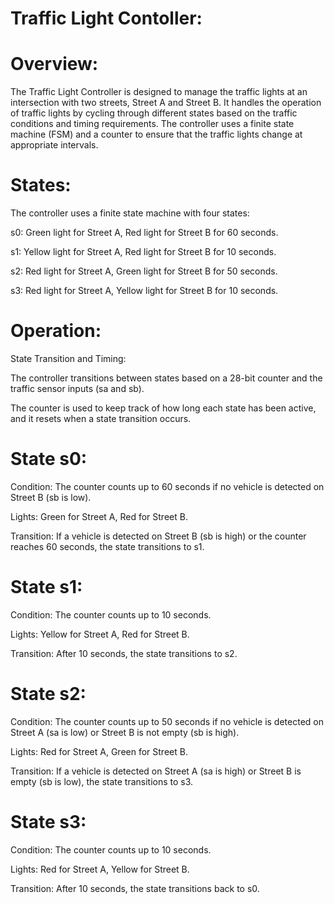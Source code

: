 # Traffic Light Contoller:

# Overview:

The Traffic Light Controller is designed to manage the traffic lights at an intersection with two streets, Street A and Street B. It handles the operation of traffic lights by cycling through different states based on the traffic conditions and timing requirements. The controller uses a finite state machine (FSM) and a counter to ensure that the traffic lights change at appropriate intervals.

# States:

The controller uses a finite state machine with four states:

s0: Green light for Street A, Red light for Street B for 60 seconds.

s1: Yellow light for Street A, Red light for Street B for 10 seconds.

s2: Red light for Street A, Green light for Street B for 50 seconds.

s3: Red light for Street A, Yellow light for Street B for 10 seconds.

# Operation: 

State Transition and Timing:

The controller transitions between states based on a 28-bit counter and the traffic sensor inputs (sa and sb).

The counter is used to keep track of how long each state has been active, and it resets when a state transition occurs.

  # State s0:

  Condition: The counter counts up to 60 seconds if no vehicle is detected on Street B (sb is low).

  Lights: Green for Street A, Red for Street B.

  Transition: If a vehicle is detected on Street B (sb is high) or the counter reaches 60 seconds, the state transitions to s1.

  # State s1:

  Condition: The counter counts up to 10 seconds.
  
  Lights: Yellow for Street A, Red for Street B.

  Transition: After 10 seconds, the state transitions to s2.
  
  # State s2:

  Condition: The counter counts up to 50 seconds if no vehicle is detected on Street A (sa is low) or Street B is not empty (sb is high).

  Lights: Red for Street A, Green for Street B.

  Transition: If a vehicle is detected on Street A (sa is high) or Street B is empty (sb is low), the state transitions to s3.

  # State s3:

  Condition: The counter counts up to 10 seconds.

  Lights: Red for Street A, Yellow for Street B.

  Transition: After 10 seconds, the state transitions back to s0.
